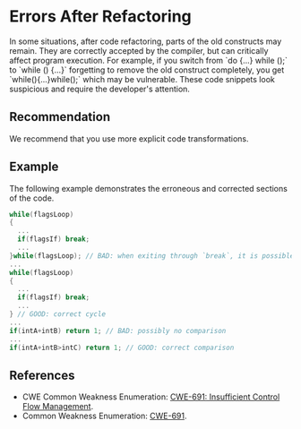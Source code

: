 # Errors After Refactoring
In some situations, after code refactoring, parts of the old constructs may remain. They are correctly accepted by the compiler, but can critically affect program execution. For example, if you switch from \`do {...} while ();\` to \`while () {...}\` forgetting to remove the old construct completely, you get \`while(){...}while();\` which may be vulnerable. These code snippets look suspicious and require the developer's attention.


## Recommendation
We recommend that you use more explicit code transformations.


## Example
The following example demonstrates the erroneous and corrected sections of the code.


```c
while(flagsLoop)
{
  ...
  if(flagsIf) break;
  ...
}while(flagsLoop); // BAD: when exiting through `break`, it is possible to get into an eternal loop.
...
while(flagsLoop)
{
  ...
  if(flagsIf) break;
  ...
} // GOOD: correct cycle
...
if(intA+intB) return 1; // BAD: possibly no comparison
...
if(intA+intB>intC) return 1; // GOOD: correct comparison

```

## References
* CWE Common Weakness Enumeration: [ CWE-691: Insufficient Control Flow Management](https://cwe.mitre.org/data/definitions/691.html).
* Common Weakness Enumeration: [CWE-691](https://cwe.mitre.org/data/definitions/691.html).
